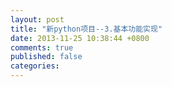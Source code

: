 ```yaml
---
layout: post
title: "新python项目--3.基本功能实现"
date: 2013-11-25 10:38:44 +0800
comments: true
published: false
categories: 
---
```

